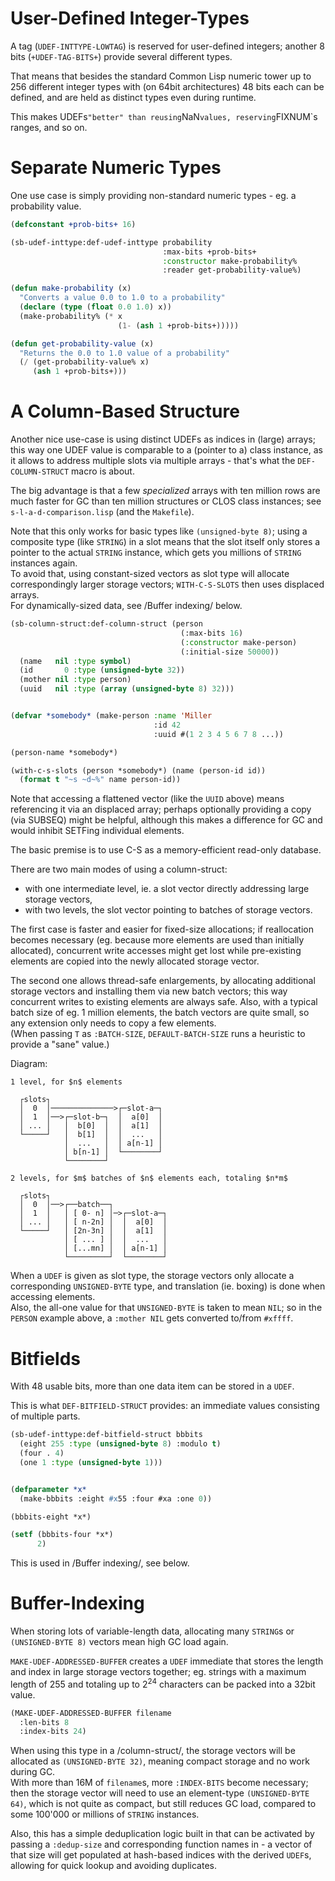 # User-Defined Integer-Types


A tag (`UDEF-INTTYPE-LOWTAG`) is reserved for user-defined integers;
another 8 bits (`+UDEF-TAG-BITS+`) provide several different types.

That means that besides the standard Common Lisp numeric tower
up to 256 different integer types with (on 64bit architectures) 48 bits each
can be defined, and are held as distinct types even during runtime.

This makes UDEFs` "better" than reusing `NaN` values,
reserving `FIXNUM`s ranges, and so on.


# Separate Numeric Types

One use case is simply providing non-standard numeric types -
eg. a probability value.


```lisp
(defconstant +prob-bits+ 16)

(sb-udef-inttype:def-udef-inttype probability
                                  :max-bits +prob-bits+
                                  :constructor make-probability%
                                  :reader get-probability-value%)

(defun make-probability (x)
  "Converts a value 0.0 to 1.0 to a probability"
  (declare (type (float 0.0 1.0) x))
  (make-probability% (* x
                        (1- (ash 1 +prob-bits+)))))

(defun get-probability-value (x)
  "Returns the 0.0 to 1.0 value of a probability"
  (/ (get-probability-value% x)
     (ash 1 +prob-bits+)))
```


# A Column-Based Structure

Another nice use-case is using distinct UDEFs as indices in (large) arrays;
this way one UDEF value is comparable to a (pointer to a) class instance,
as it allows to address multiple slots via multiple arrays - 
that's what the `DEF-COLUMN-STRUCT` macro is about.

The big advantage is that a few _specialized_ arrays with ten million rows
are much faster for GC than ten million structures or CLOS class instances;
see `s-l-a-d-comparison.lisp` (and the `Makefile`).

Note that this only works for basic types like `(unsigned-byte 8)`;
using a composite type (like `STRING`) in a slot means
that the slot itself only stores a pointer to the actual `STRING` instance,
which gets you millions of `STRING` instances again. \
To avoid that, using constant-sized vectors as slot type will allocate
correspondingly larger storage vectors; `WITH-C-S-SLOTS` then uses
displaced arrays. \
For dynamically-sized data, see /Buffer indexing/ below.


```lisp
(sb-column-struct:def-column-struct (person
                                      (:max-bits 16)
                                      (:constructor make-person)
                                      (:initial-size 50000))
  (name   nil :type symbol)
  (id       0 :type (unsigned-byte 32))
  (mother nil :type person)
  (uuid   nil :type (array (unsigned-byte 8) 32)))


(defvar *somebody* (make-person :name 'Miller 
                                :id 42
                                :uuid #(1 2 3 4 5 6 7 8 ...))

(person-name *somebody*)

(with-c-s-slots (person *somebody*) (name (person-id id))
  (format t "~s ~d~%" name person-id))
```

Note that accessing a flattened vector (like the `UUID` above) means 
referencing it via an displaced array; perhaps optionally providing
a copy (via SUBSEQ) might be helpful,
although this makes a difference for GC and would
inhibit SETFing individual elements.

The basic premise is to use C-S as a memory-efficient read-only database.



There are two main modes of using a column-struct:
- with one intermediate level, ie. a slot vector directly addressing 
  large storage vectors,
- with two levels, the slot vector pointing to batches of storage vectors.

The first case is faster and easier for fixed-size allocations;
if reallocation becomes necessary (eg. because more elements are used than
initially allocated), concurrent write accesses might get lost
while pre-existing elements are copied into the newly allocated storage vector.

The second one allows thread-safe enlargements, by allocating
additional storage vectors and installing them via new batch vectors;
this way concurrent writes to existing elements are always safe.
Also, with a typical batch size of eg. 1 million elements,
the batch vectors are quite small, so any extension only needs
to copy a few elements. \
(When passing `T` as `:BATCH-SIZE`, `DEFAULT-BATCH-SIZE` runs
a heuristic to provide a "sane" value.)

Diagram:
```
1 level, for $n$ elements

  ┌slots┐
  │  0  │──────────────>┌─slot-a─┐
  │  1  │──>┌─slot-b─┐  │  a[0]  │
  │ ... │   │  b[0]  │  │  a[1]  │
  └─────┘   │  b[1]  │  │  ...   │
            │  ...   │  │ a[n-1] │
            │ b[n-1] │  └────────┘
            └────────┘

2 levels, for $m$ batches of $n$ elements each, totaling $n*m$

  ┌slots┐
  │  0  │──>┌──batch──┐
  │  1  │   │ [ 0- n] │─>┌─slot-a─┐
  │ ... │   │ [ n-2n] │  │  a[0]  │
  └─────┘   │ [2n-3n] │  │  a[1]  │
            │ [ ... ] │  │  ...   │
            │ [...mn] │  │ a[n-1] │
            └─────────┘  └────────┘
```

When a `UDEF` is given as slot type, the storage vectors only allocate
a corresponding `UNSIGNED-BYTE` type, and translation (ie. boxing) is done
when accessing elements. \
Also, the all-one value for that `UNSIGNED-BYTE` is taken to mean `NIL`;
so in the `PERSON` example above, a `:mother NIL` gets converted to/from `#xffff`.


# Bitfields

With 48 usable bits, more than one data item can be stored in a `UDEF`.

This is what `DEF-BITFIELD-STRUCT` provides: an immediate values consisting of multiple parts.


```lisp
(sb-udef-inttype:def-bitfield-struct bbbits
  (eight 255 :type (unsigned-byte 8) :modulo t)
  (four . 4)
  (one 1 :type (unsigned-byte 1)))


(defparameter *x* 
  (make-bbbits :eight #x55 :four #xa :one 0))

(bbbits-eight *x*)

(setf (bbbits-four *x*)
      2)
```

This is used in /Buffer indexing/, see below.


# Buffer-Indexing

When storing lots of variable-length data, allocating many `STRING`s or
`(UNSIGNED-BYTE 8)` vectors mean high GC load again.

`MAKE-UDEF-ADDRESSED-BUFFER` creates a `UDEF` immediate that stores
the length and index in large storage vectors together;
eg. strings with a maximum length of 255 and totaling up to $2^24$ characters
can be packed into a 32bit value.

```lisp
(MAKE-UDEF-ADDRESSED-BUFFER filename
  :len-bits 8
  :index-bits 24)
```

When using this type in a /column-struct/, the storage vectors
will be allocated as `(UNSIGNED-BYTE 32)`, 
meaning compact storage and no work during GC. \
With more than 16M of `filename`s, more `:INDEX-BITS` become necessary;
then the storage vector will need to use an element-type `(UNSIGNED-BYTE 64)`,
which is not quite as compact, but still reduces GC load, compared to
some 100'000 or millions of `STRING` instances.

Also, this has a simple deduplication logic built in that can
be activated by passing a `:dedup-size` and corresponding
function names in - a vector of that size will get populated
at hash-based indices with the derived `UDEF`s, allowing
for quick lookup and avoiding duplicates.

